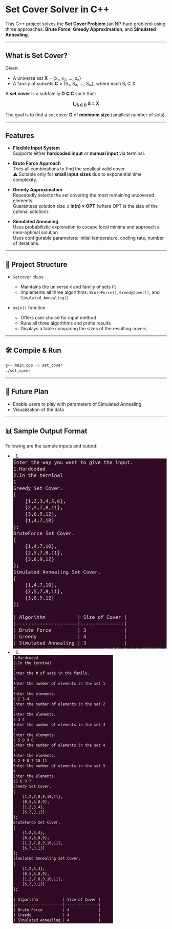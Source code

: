 # Set Cover Solver in C++

This C++ project solves the **Set Cover Problem** (an NP-hard problem) using three approaches: **Brute Force**, **Greedy Approximation**, and **Simulated Annealing**.

---

## What is Set Cover?

Given:
- A universe set **X** = {x₁, x₂, ..., xₙ}
- A family of subsets **C** = {S₁, S₂, ..., Sₘ}, where each Sᵢ ⊆ X

A **set cover** is a subfamily **D ⊆ C** such that:

<div align="center"><strong>⋃<sub>S ∈ D</sub> S = X</strong></div>

The goal is to find a set cover **D** of **minimum size** (smallest number of sets).

---

## Features

- **Flexible Input System**  
  Supports either **hardcoded input** or **manual input** via terminal.

- **Brute Force Approach**  
  Tries all combinations to find the smallest valid cover.  
  ⚠️ Suitable only for **small input sizes** due to exponential time complexity.

- **Greedy Approximation**  
  Repeatedly selects the set covering the most remaining uncovered elements.  
  Guarantees solution size ≤ **ln(n) × OPT** (where OPT is the size of the optimal solution).

- **Simulated Annealing**  
  Uses probabilistic exploration to escape local minima and approach a near-optimal solution.  
  Uses configurable parameters: initial temperature, cooling rate, number of iterations.

---

## 📂 Project Structure

- `Setcover` class  
  - Maintains the universe `X` and family of sets `FS`
  - Implements all three algorithms: `BruteForce()`, `GreedyCover()`, and `Simulated_Annealing()`

- `main()` function  
  - Offers user choice for input method  
  - Runs all three algorithms and prints results  
  - Displays a table comparing the sizes of the resulting covers

---

## 🛠️ Compile & Run

```bash
g++ main.cpp -o set_cover
./set_cover
```
---
## 🚀 Future Plan

- Enable users to play with parameters of Simulated Annealing  
- Visualization of the data  

---
## 📊 Sample Output Format

Following are the sample inputs and output:
- 1.
  ![IO1](Assets/IO1.png)
- 2.
  ![IO2](Assets/IO2.png)
